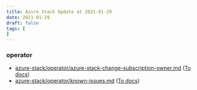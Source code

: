 ```yaml
---
title: Azure Stack Update at 2021-01-29
date: 2021-01-29
draft: false
tags: [
]
---
```


### operator
- [azure-stack/operator/azure-stack-change-subscription-owner.md](https://github.com/MicrosoftDocs/azure-stack-docs/compare/d27aa67..303198e#diff-1ddba87677b2ffb453147bbb0c0874aa04f019e2611a24259bdad6d6930bc0b2) ([To docs](https://docs.microsoft.com/en-us/azure-stack/operator/azure-stack-change-subscription-owner?WT.mc_id=AZ-MVP-5003408))
- [azure-stack/operator/known-issues.md](https://github.com/MicrosoftDocs/azure-stack-docs/compare/d27aa67..303198e#diff-cb06cf349d7c5acaddcca900d95b98b309283d56f1ec4f41df6a6a5f2bf3a79c) ([To docs](https://docs.microsoft.com/en-us/azure-stack/operator/known-issues?WT.mc_id=AZ-MVP-5003408))
    
